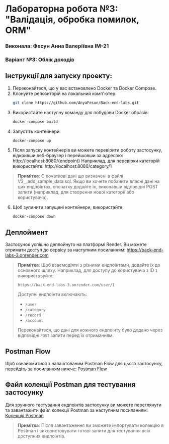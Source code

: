 # Лабораторна робота №3: "Валідація, обробка помилок, ORM"

### Виконала: Фесун Анна Валеріївна ІМ-21
### Варіант №3: Облік доходів

## Інструкції для запуску проекту:

1. Переконайтеся, що у вас встановлено Docker та Docker Compose.
2. Клонуйте репозиторій на локальний комп'ютер:
   ```bash
   git clone https://github.com/AnyaFesun/Back-end-labs.git
   ```
3. Використайте наступну команду для побудови Docker образів:
   ```bash
   docker-compose build
   ```
4. Запустіть контейнери:
   ```bash
   docker-compose up
   ```
5. Після запуску контейнерів ви можете перевірити роботу застосунку,
відкривши веб-браузер і перейшовши за адресою: http://localhost:8080/{endpoint}
Наприклад, для перевірки категорій використайте: http://localhost:8080/category/1
> **Примітка**: Є початкові дані що визначені в файлі V2__add_sample_data.sql.
> Якщо ви хочете побачити власні дані на цих ендпоінтах, спочатку додайте їх,
> виконавши відповідні POST запити (наприклад, для створення нової категорії
> або користувача).
6. Щоб зупинити запущені контейнери, використайте:
   ```bash
   docker-compose down
   ```

## Деплоймент
Застосунок успішно деплойнуто на платформі Render.
Ви можете отримати доступ до сервісу за наступним посиланням:
https://back-end-labs-3.onrender.com
> **Примітка**: Щоб взаємодіяти з різними ендпоінтами, додайте їх до основного шляху. 
> Наприклад, для доступу до користувача з ID `1` використовуйте:
>
> ```
> https://back-end-labs-3.onrender.com/user/1
> ```
>
> Доступні ендпоінти включають:
> - `/user`
> - `/category`
> - `/record`
> - `/account`
>
> Переконайтеся, що дані для кожного ендпоінту було додано через відповідні `POST` запити перед їх отриманням.

## Postman Flow
Щоб ознайомитися з налаштованим Postman Flow для цього застосунку, перейдіть за посиланням нижче:
[Postman Flow](https://www.postman.com/bold-escape-536767/workspace/my-workspace/flow/6765d8884b10e40032427511)

## Файл колекції Postman для тестування застосунку
Для зручного тестування ендпоінтів застосунку ви можете переглянути та завантажити файл колекції Postman за наступним посиланням:
[Колекція Postman](https://drive.google.com/file/d/1IjP_45d6Zzqaborsy7WEKSNhuL2dJ54F/view?usp=sharing)
> **Примітка**: Після завантаження ви зможете імпортувати колекцію в Postman і використовувати готові запити для тестування всіх доступних ендпоінтів.